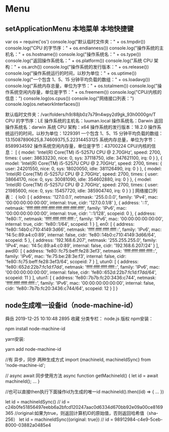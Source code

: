 
# Menu


## setApplicationMenu 本地菜单 本地快捷键



 







var os = require('os')
console.log("默认临时文件夹：" + os.tmpdir())
console.log("CPU 的字节序：" + os.endianness())
console.log("操作系统的主机名：" + os.hostname())
console.log("操作系统名：" + os.type())
console.log("返回操作系统名：" + os.platform())
console.log("系统 CPU 架构：" + os.arch())
console.log("操作系统的发行版本：" + os.release())
console.log("操作系统运行的时间，以秒为单位：" + os.uptime())
console.log("一个包含 1、5、15 分钟平均负载的数组：" + os.loadavg())
console.log("系统内存总量，单位为字节：" + os.totalmem())
console.log("操作系统空闲内存量，单位是字节：" + os.freemem())
console.log("CPU/内核的信息：")
console.log(os.cpus())
console.log("网络接口列表：")
console.log(os.networkInterfaces())

默认临时文件夹：/var/folders/h9/88jb0z7s79n4wpy2d9gk_93h0000gn/T
CPU 的字节序：LE
操作系统的主机名：luuman.local
操作系统名：Darwin
返回操作系统名：darwin
系统 CPU 架构：x64
操作系统的发行版本：18.2.0
操作系统运行的时间，以秒为单位：1229391
一个包含 1、5、15 分钟平均负载的数组：13.15087890625,8.74609375,5.22314453125
系统内存总量，单位为字节：8589934592
操作系统空闲内存量，单位是字节：43700224
CPU/内核的信息：
[
  {
    model: 'Intel(R) Core(TM) i5-5257U CPU @ 2.70GHz',
    speed: 2700,
    times: { user: 38633230, nice: 0, sys: 37118750, idle: 347621100, irq: 0 }
  },
  {
    model: 'Intel(R) Core(TM) i5-5257U CPU @ 2.70GHz',
    speed: 2700,
    times: { user: 24201550, nice: 0, sys: 18020050, idle: 381126490, irq: 0 }
  },
  {
    model: 'Intel(R) Core(TM) i5-5257U CPU @ 2.70GHz',
    speed: 2700,
    times: { user: 38664170, nice: 0, sys: 30081090, idle: 354602880, irq: 0 }
  },
  {
    model: 'Intel(R) Core(TM) i5-5257U CPU @ 2.70GHz',
    speed: 2700,
    times: { user: 21985600, nice: 0, sys: 15457720, idle: 385904740, irq: 0 }
  }
]
网络接口列表：
{
  lo0: [
    {
      address: '127.0.0.1',
      netmask: '255.0.0.0',
      family: 'IPv4',
      mac: '00:00:00:00:00:00',
      internal: true,
      cidr: '127.0.0.1/8'
    },
    {
      address: '::1',
      netmask: 'ffff:ffff:ffff:ffff:ffff:ffff:ffff:ffff',
      family: 'IPv6',
      mac: '00:00:00:00:00:00',
      internal: true,
      cidr: '::1/128',
      scopeid: 0
    },
    {
      address: 'fe80::1',
      netmask: 'ffff:ffff:ffff:ffff::',
      family: 'IPv6',
      mac: '00:00:00:00:00:00',
      internal: true,
      cidr: 'fe80::1/64',
      scopeid: 1
    }
  ],
  en0: [
    {
      address: 'fe80::14b0:c710:4149:3d66',
      netmask: 'ffff:ffff:ffff:ffff::',
      family: 'IPv6',
      mac: 'f4:5c:89:a4:c0:89',
      internal: false,
      cidr: 'fe80::14b0:c710:4149:3d66/64',
      scopeid: 5
    },
    {
      address: '192.168.6.207',
      netmask: '255.255.255.0',
      family: 'IPv4',
      mac: 'f4:5c:89:a4:c0:89',
      internal: false,
      cidr: '192.168.6.207/24'
    }
  ],
  awdl0: [
    {
      address: 'fe80::fc75:beff:fe28:3ef3',
      netmask: 'ffff:ffff:ffff:ffff::',
      family: 'IPv6',
      mac: 'fe:75:be:28:3e:f3',
      internal: false,
      cidr: 'fe80::fc75:beff:fe28:3ef3/64',
      scopeid: 7
    }
  ],
  utun0: [
    {
      address: 'fe80::652d:22b7:fc1d:f7dd',
      netmask: 'ffff:ffff:ffff:ffff::',
      family: 'IPv6',
      mac: '00:00:00:00:00:00',
      internal: false,
      cidr: 'fe80::652d:22b7:fc1d:f7dd/64',
      scopeid: 11
    }
  ],
  utun1: [
    {
      address: 'fe80::7b7b:fc20:3436:c744',
      netmask: 'ffff:ffff:ffff:ffff::',
      family: 'IPv6',
      mac: '00:00:00:00:00:00',
      internal: false,
      cidr: 'fe80::7b7b:fc20:3436:c744/64',
      scopeid: 12
    }
  ]
}




## node生成唯一设备id（node-machine-id）

舜岳 2019-12-25 10:10:48  2895  收藏
分类专栏： node.js
版权
npm安装：

npm install node-machine-id

yarn安装:

yarn add node-machine-id

//有 异步，同步 两种生成方式
import {machineId, machineIdSync} from 'node-machine-id';
 
// async await 同步使用方法
async function getMachineId() {
    let id = await machineId();
    ...
}

//也可以直接then执行下面操作id为生成的唯一id
machineId().then((id) => {
    ...
})

let id = machineIdSync()
// id = c24b0fe51856497eebb6a2bfcd120247aac0d6334d670bb92e09a00ce8169365
//original:如果为true，则返回计算机ID的原始值，否则返回哈希值（sha-256）
let id = machineIdSync({original: true})
// id = 98912984-c4e9-5ceb-8000-03882a0485e4

